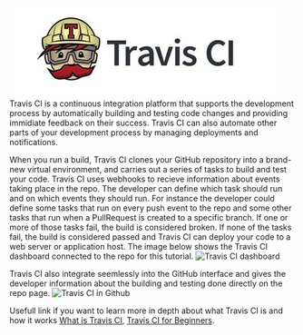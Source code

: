 
![Travis CI logo](https://github.com/KallePettersson/katacoda-scenarios/blob/main/repeat-executable-tutorial/assets/th.jpeg?raw=true)
<br/>
Travis CI is a continuous integration platform that supports the development process by automatically building and testing code changes and providing immidiate feedback on their success. Travis CI can also automate other parts of your development process by managing deployments and notifications.

When you run a build, Travis CI clones your GitHub repository into a brand-new virtual environment, and carries out a series of tasks to build and test your code. Travis CI uses webhooks to recieve information about events taking place in the repo. The developer can define which task should run and on which events they should run. For instance the developer could define some tasks that run on every push event to the repo and some other tasks that run when a PullRequest is created to a specific branch. If one or more of those tasks fail, the build is considered broken. If none of the tasks fail, the build is considered passed and Travis CI can deploy your code to a web server or application host. The image below shows the Travis CI dashboard connected to the repo for this tutorial.
![Travis CI dashboard](https://github.com/KallePettersson/katacoda-scenarios/blob/main/repeat-executable-tutorial/assets/travis-ci?raw=true)
<br/>


Travis CI also integrate seemlessly into the GitHub interface and gives the developer information about the building and testing done directly on the repo page. 
![Travis CI in Github](https://github.com/KallePettersson/katacoda-scenarios/blob/main/repeat-executable-tutorial/assets/github-travis?raw=true)
<br/>




Usefull link if you want to learn more in depth about what Travis CI is and how it works [What is Travis CI](https://petercoding.com/devops/2019/10/08/what-is-travis-ci/), [Travis CI for Beginners](https://docs.travis-ci.com/user/for-beginners/).
